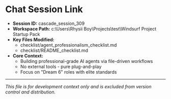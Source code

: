 # Chat Session Link

- **Session ID:** cascade_session_309
- **Workspace Path:** c:\Users\Rhysii Boy\Projects\test\Windsurf Project Startup Pack
- **Key Files Modified:**
  - checklist/agent_professionalism_checklist.md
  - checklist/README_checklist.md
- **Core Context:**
  - Building professional-grade AI agents via file-driven workflows
  - No external tools - pure plug-and-play
  - Focus on "Dream 6" roles with elite standards

---

_This file is for development context only and is excluded from version control and distribution._

